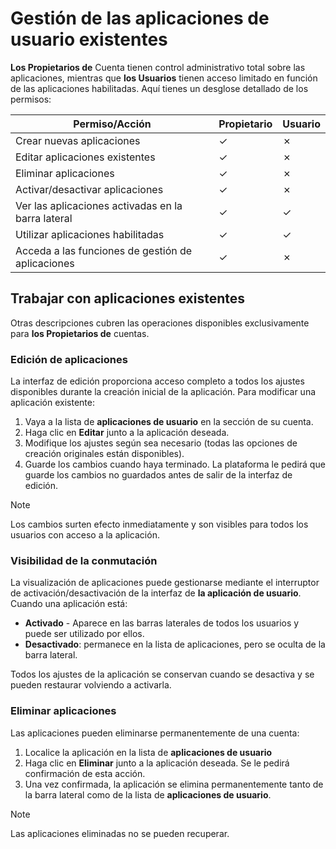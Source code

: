 # Gestión de las aplicaciones de usuario existentes

**Los Propietarios de** Cuenta tienen control administrativo total sobre las aplicaciones, mientras que **los Usuarios** tienen acceso limitado en función de las aplicaciones habilitadas. Aquí tienes un desglose detallado de los permisos:

| **Permiso/Acción** | **Propietario** | **Usuario** |
| --- | --- | --- |
| Crear nuevas aplicaciones | ✓   | ✗   |
| Editar aplicaciones existentes | ✓   | ✗   |
| Eliminar aplicaciones | ✓   | ✗   |
| Activar/desactivar aplicaciones | ✓   | ✗   |
| Ver las aplicaciones activadas en la barra lateral | ✓   | ✓   |
| Utilizar aplicaciones habilitadas | ✓   | ✓   |
| Acceda a las funciones de gestión de aplicaciones | ✓   | ✗   |

## **Trabajar con aplicaciones existentes**

Otras descripciones cubren las operaciones disponibles exclusivamente para **los Propietarios de** cuentas.

### **Edición de aplicaciones**

La interfaz de edición proporciona acceso completo a todos los ajustes disponibles durante la creación inicial de la aplicación. Para modificar una aplicación existente:

1. Vaya a la lista de **aplicaciones de usuario** en la sección de su cuenta.
2. Haga clic en **Editar** junto a la aplicación deseada.
3. Modifique los ajustes según sea necesario (todas las opciones de creación originales están disponibles).
4. Guarde los cambios cuando haya terminado. La plataforma le pedirá que guarde los cambios no guardados antes de salir de la interfaz de edición.

> [!NOTE]
> Los cambios surten efecto inmediatamente y son visibles para todos los usuarios con acceso a la aplicación.

### **Visibilidad de la conmutación**

La visualización de aplicaciones puede gestionarse mediante el interruptor de activación/desactivación de la interfaz de **la aplicación de usuario**. Cuando una aplicación está:

- **Activado** \- Aparece en las barras laterales de todos los usuarios y puede ser utilizado por ellos.
- **Desactivado**: permanece en la lista de aplicaciones, pero se oculta de la barra lateral.

Todos los ajustes de la aplicación se conservan cuando se desactiva y se pueden restaurar volviendo a activarla.

### **Eliminar aplicaciones**

Las aplicaciones pueden eliminarse permanentemente de una cuenta:

1. Localice la aplicación en la lista de **aplicaciones de usuario**
2. Haga clic en **Eliminar** junto a la aplicación deseada. Se le pedirá confirmación de esta acción.
3. Una vez confirmada, la aplicación se elimina permanentemente tanto de la barra lateral como de la lista de **aplicaciones de usuario**.

> [!NOTE]
> Las aplicaciones eliminadas no se pueden recuperar.